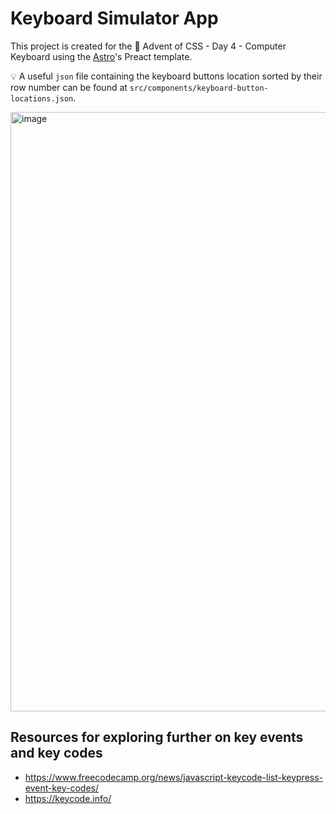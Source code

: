 # Keyboard Simulator App

This project is created for the 🎄 Advent of CSS - Day 4 - Computer Keyboard using the [Astro](https://github.com/withastro/astro/)'s Preact template.

💡 A useful `json` file containing the keyboard buttons location sorted by their row number can be found at `src/components/keyboard-button-locations.json`.

<img width="959" alt="image" src="https://user-images.githubusercontent.com/35736525/145836143-9a4d1a49-ae10-429c-80da-94a4b7bf59be.png">

## Resources for exploring further on key events and key codes

- https://www.freecodecamp.org/news/javascript-keycode-list-keypress-event-key-codes/
- https://keycode.info/
